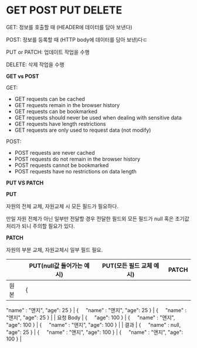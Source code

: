 # GET POST PUT DELETE

GET: 정보를 호출할 때 (HEADER에 데이터를 담아 보낸다)

POST: 정보를 등록할 때 (HTTP body에 데이터를 담아 보낸)다ㄷ

PUT or PATCH: 업데이트 작업을 수행

DELETE: 삭제 작업을 수행

**GET vs POST**

GET:

- GET requests can be cached
- GET requests remain in the browser history
- GET requests can be bookmarked
- GET requests should never be used when dealing with sensitive data
- GET requests have length restrictions
- GET requests are only used to request data (not modify)

POST:

- POST requests are never cached
- POST requests do not remain in the browser history
- POST requests cannot be bookmarked
- POST requests have no restrictions on data length

**PUT VS PATCH**

**PUT**

자원의 전체 교체, 자원교체 시 모든 필드가 필요하다. 

만일 자원 전체가 아닌 일부만 전달할 경우 전달한 필드외 모든 필드가 null 혹은 초기값 처리가 되니 주의할 필요가 있다.

**PATCH**

자원의 부분 교체, 자원교체시 일부 필드 필요.

|  | PUT(null값 들어가는 예시) | PUT(모든 필드 교체 예시)  | PATCH |
| --- | --- | --- | --- |
| 원본 | {    
"name" : "앤지",
"age": 25
} | {    
"name" : "앤지",
"age": 25
} | {    
"name" : "앤지",
"age": 25
} |
| 요청 Body | {    
"age": 100
} | {    
"name" : "앤지",
"age": 100
} | {    
"name" : "앤지",
"age": 100
} |
| 결과 | {    
"name" : null,
"age": 25
} | {    
"name" : "앤지",
"age": 100
} | {    
"name" : "앤지",
"age": 100
} |